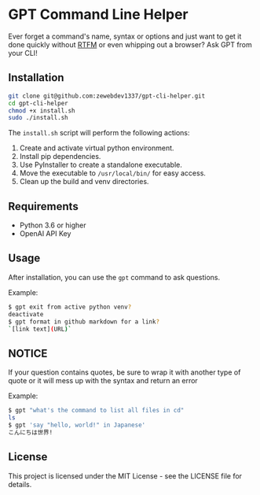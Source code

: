 # GPT Command Line Helper

Ever forget a command's name, syntax or options and just want to get it done quickly without [RTFM](https://en.wikipedia.org/wiki/RTFM) or even whipping out a browser? Ask GPT from your CLI!

## Installation

```bash
git clone git@github.com:zewebdev1337/gpt-cli-helper.git
cd gpt-cli-helper
chmod +x install.sh
sudo ./install.sh
```

The `install.sh` script will perform the following actions:

1. Create and activate virtual python environment.
2. Install pip dependencies.
3. Use PyInstaller to create a standalone executable.
4. Move the executable to `/usr/local/bin/` for easy access.
5. Clean up the build and venv directories.

## Requirements

- Python 3.6 or higher
- OpenAI API Key

## Usage

After installation, you can use the `gpt` command to ask questions.

Example:

```bash
$ gpt exit from active python venv?
deactivate
$ gpt format in github markdown for a link?
`[link text](URL)`
```

## NOTICE
If your question contains quotes, be sure to wrap it with another type of quote or it will mess up with the syntax and return an error

Example:

```bash
$ gpt "what's the command to list all files in cd"
ls
$ gpt 'say "hello, world!" in Japanese'
こんにちは世界!
```

## License

This project is licensed under the MIT License - see the LICENSE file for details.
